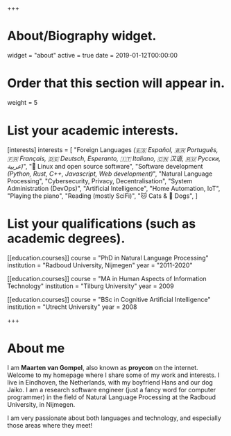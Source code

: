 +++
# About/Biography widget.
widget = "about"
active = true
date = 2019-01-12T00:00:00

# Order that this section will appear in.
weight = 5

# List your academic interests.
[interests]
  interests = [
    "Foreign Languages *(🇪🇸 Español, 🇧🇷 Português, 🇫🇷 Français, 🇩🇪  Deutsch, Esperanto, 🇮🇹 Italiano, 🇨🇳 汉语, 🇷🇺 Русски, عربية)*",
    "🐧 Linux and open source software",
    "Software development *(Python, Rust, C++, Javascript, Web development)*",
    "Natural Language Processing",
    "Cybersecurity, Privacy, Decentralisation",
    "System Administration (DevOps)",
    "Artificial Intelligence",
    "Home Automation, IoT",
    "Playing the piano",
    "Reading (mostly SciFi)",
    "🐱 Cats & 🐶 Dogs",
  ]

# List your qualifications (such as academic degrees).
[[education.courses]]
  course = "PhD in Natural Language Processing"
  institution = "Radboud University, Nijmegen"
  year = "2011-2020"

[[education.courses]]
  course = "MA in Human Aspects of Information Technology"
  institution = "Tilburg University"
  year = 2009

[[education.courses]]
  course = "BSc in Cognitive Artificial Intelligence"
  institution = "Utrecht University"
  year = 2008

+++

# About me

I am **Maarten van Gompel**, also known as **proycon** on the internet. Welcome to my homepage where I share some of my work and interests.
I live in Eindhoven, the Netherlands, with my boyfriend Hans and our dog Jaiko. I am a research software
engineer (just a fancy word for computer programmer) in the field of Natural Language Processing at the Radboud University, in
Nijmegen.

I am very passionate about both languages and technology, and especially those areas where they meet!

